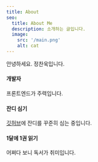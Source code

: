```yaml
---
title: About
seo:
  title: About Me
  description: 소개하는 글입니다.
  image:
    src: '/main.png'
    alt: cat
---
```


안녕하세요. 정찬욱입니다.

#### 개발자

프론트엔드가 주력입니다.

#### 잔디 심기

[깃허브](https://github.com/seeyoujeong)에 잔디를 꾸준히 심는 중입니다.

#### 1달에 1권 읽기

어쩌다 보니 독서가 취미입니다.
